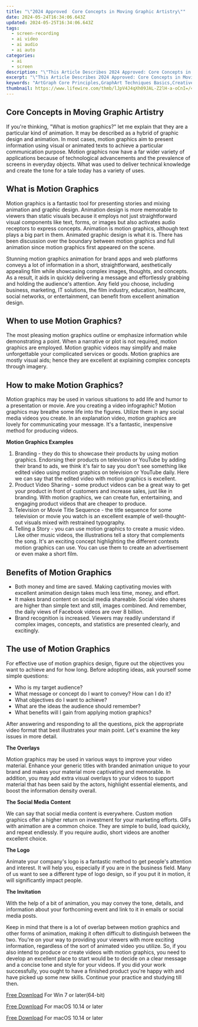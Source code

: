 ```yaml
---
title: "\"2024 Approved  Core Concepts in Moving Graphic Artistry\""
date: 2024-05-24T16:34:06.643Z
updated: 2024-05-25T16:34:06.643Z
tags: 
  - screen-recording
  - ai video
  - ai audio
  - ai auto
categories: 
  - ai
  - screen
description: "\"This Article Describes 2024 Approved: Core Concepts in Moving Graphic Artistry\""
excerpt: "\"This Article Describes 2024 Approved: Core Concepts in Moving Graphic Artistry\""
keywords: "ArtGraph Core Principles,GraphArt Techniques Basics,Creative Graphics Fundamentals,Visual Art Essentials Guide,Artistry in Graph Design,Principles of Graphic Art Movement,Foundations of Graphical Expression"
thumbnail: https://www.lifewire.com/thmb/lJpV4J4qXh09JAL-Z2lH-a-oCnI=/400x300/filters:no_upscale():max_bytes(150000):strip_icc()/GettyImages-1182646353-592e5ea20e2846d7b84b9d60e2b5a92c.jpg
---
```


## Core Concepts in Moving Graphic Artistry

If you're thinking, "What is motion graphics?" let me explain that they are a particular kind of animation. It may be described as a hybrid of graphic design and animation. In most cases, motion graphics aim to present information using visual or animated texts to achieve a particular communication purpose. Motion graphics now have a far wider variety of applications because of technological advancements and the prevalence of screens in everyday objects. What was used to deliver technical knowledge and create the tone for a tale today has a variety of uses.

## What is Motion Graphics

Motion graphics is a fantastic tool for presenting stories and mixing animation and graphic design. Animation design is more memorable to viewers than static visuals because it employs not just straightforward visual components like text, forms, or images but also activates audio receptors to express concepts. Animation is motion graphics, although text plays a big part in them. Animated graphic design is what it is. There has been discussion over the boundary between motion graphics and full animation since motion graphics first appeared on the scene.

Stunning motion graphics animation for brand apps and web platforms conveys a lot of information in a short, straightforward, aesthetically appealing film while showcasing complex images, thoughts, and concepts. As a result, it aids in quickly delivering a message and effortlessly grabbing and holding the audience's attention. Any field you choose, including business, marketing, IT solutions, the film industry, education, healthcare, social networks, or entertainment, can benefit from excellent animation design.

## When to use Motion Graphics?

The most pleasing motion graphics outline or emphasize information while demonstrating a point. When a narrative or plot is not required, motion graphics are employed. Motion graphic videos may simplify and make unforgettable your complicated services or goods. Motion graphics are mostly visual aids; hence they are excellent at explaining complex concepts through imagery.

## How to make Motion Graphics?

Motion graphics may be used in various situations to add life and humor to a presentation or movie. Are you creating a video infographic? Motion graphics may breathe some life into the figures. Utilize them in any social media videos you create. In an explanation video, motion graphics are lovely for communicating your message. It's a fantastic, inexpensive method for producing videos.

**Motion Graphics Examples**

1. Branding \- they do this to showcase their products by using motion graphics. Endorsing their products on television or YouTube by adding their brand to ads, we think it's fair to say you don't see something like edited video using motion graphics on television or YouTube daily. Here we can say that the edited video with motion graphics is excellent.
2. Product Video Sharing \- some product videos can be a great way to get your product in front of customers and increase sales, just like in branding. With motion graphics, we can create fun, entertaining, and engaging product videos that are cheaper to produce.
3. Television or Movie Title Sequence \- the title sequence for some television or movie you watch is an excellent example of well-thought-out visuals mixed with restrained typography.
4. Telling a Story \- you can use motion graphics to create a music video. Like other music videos, the illustrations tell a story that complements the song. It's an exciting concept highlighting the different contexts motion graphics can use. You can use them to create an advertisement or even make a short film.

## Benefits of Motion Graphics

* Both money and time are saved. Making captivating movies with excellent animation design takes much less time, money, and effort.
* It makes brand content on social media shareable. Social video shares are higher than simple text and still, images combined. And remember, the daily views of Facebook videos are over 8 billion.
* Brand recognition is increased. Viewers may readily understand if complex images, concepts, and statistics are presented clearly, and excitingly.

## The use of Motion Graphics

For effective use of motion graphics design, figure out the objectives you want to achieve and for how long. Before adopting ideas, ask yourself some simple questions:

* Who is my target audience?
* What message or concept do I want to convey? How can I do it?
* What objectives do I want to achieve?
* What are the ideas the audience should remember?
* What benefits will I gain from applying motion graphics?

After answering and responding to all the questions, pick the appropriate video format that best illustrates your main point. Let's examine the key issues in more detail.

**The Overlays**

Motion graphics may be used in various ways to improve your video material. Enhance your generic titles with branded animation unique to your brand and makes your material more captivating and memorable. In addition, you may add extra visual overlays to your videos to support material that has been said by the actors, highlight essential elements, and boost the information density overall.

**The Social Media Content**

We can say that social media content is everywhere. Custom motion graphics offer a higher return on investment for your marketing efforts. GIFs with animation are a common choice. They are simple to build, load quickly, and repeat endlessly. If you require audio, short videos are another excellent choice.

**The Logo**

Animate your company's logo is a fantastic method to get people's attention and interest. It will help you, especially if you are in the business field. Many of us want to see a different type of logo design, so if you put it in motion, it will significantly impact people.

**The Invitation**

With the help of a bit of animation, you may convey the tone, details, and information about your forthcoming event and link to it in emails or social media posts.

Keep in mind that there is a lot of overlap between motion graphics and other forms of animation, making it often difficult to distinguish between the two. You're on your way to providing your viewers with more exciting information, regardless of the sort of animated video you utilize. So, if you also intend to produce or create videos with motion graphics, you need to develop an excellent place to start would be to decide on a clear message and a concise tone and style for your videos. If you did your work successfully, you ought to have a finished product you're happy with and have picked up some new skills. Continue your practice and studying till then.

[Free Download](https://tools.techidaily.com/wondershare/filmora/download/) For Win 7 or later(64-bit)

[Free Download](https://tools.techidaily.com/wondershare/filmora/download/) For macOS 10.14 or later

[Free Download](https://tools.techidaily.com/wondershare/filmora/download/) For macOS 10.14 or later

<ins class="adsbygoogle"
     style="display:block"
     data-ad-format="autorelaxed"
     data-ad-client="ca-pub-7571918770474297"
     data-ad-slot="1223367746"></ins>

<ins class="adsbygoogle"
     style="display:block"
     data-ad-format="autorelaxed"
     data-ad-client="ca-pub-7571918770474297"
     data-ad-slot="1223367746"></ins>



<ins class="adsbygoogle"
     style="display:block"
     data-ad-client="ca-pub-7571918770474297"
     data-ad-slot="8358498916"
     data-ad-format="auto"
     data-full-width-responsive="true"></ins>




